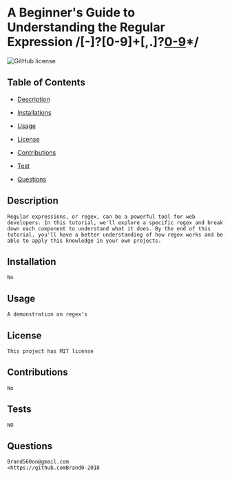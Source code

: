 # A Beginner's Guide to Understanding the Regular Expression /[-]?[0-9]+[,.]?[0-9]([/][0-9]+[,.]?[0-9])*/
  
  ![GitHub license](https://img.shields.io/badge/license-MIT-blueviolet.svg)

  ## Table of Contents

  * [Description](#description)

  * [Installations](#installation)

  * [Usage](#usage)

  * [License](#license) 
  
  * [Contributions](#contributions)

  * [Test](#test)

  * [Questions](#questions)

  ## Description
    Regular expressions, or regex, can be a powerful tool for web developers. In this tutorial, we'll explore a specific regex and break down each component to understand what it does. By the end of this tutorial, you'll have a better understanding of how regex works and be able to apply this knowledge in your own projects.
  ## Installation
    No
  ## Usage
    A demonstration on regex's
  ## License
    This project has MIT license 
  ## Contributions
    No
  ## Tests
    NO
  ## Questions
    Brand560on@gmail.com
    <https://github.comBrand0-2018
